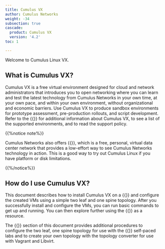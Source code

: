 ```yaml
---
title: Cumulus VX
author: Cumulus Networks
weight: -34
subsection: true
cascade:
  product: Cumulus VX
  version: '4.2'
toc: 1

---
```

Welcome to Cumulus Linux VX.

## What is Cumulus VX?

Cumulus VX is a free virtual environment designed for cloud and network administrators that introduces you to open networking where you can learn and test the latest technology from Cumulus Networks in your own time, at your own pace, and within your own environment, without organizational and economic barriers. Use Cumulus VX to produce sandbox environments for prototype assessment, pre-production rollouts, and script development. Refer to the {{<link url="Overview" text="Cumulus VX overview">}} for additional information about Cumulus VX, to see a list of the supported environments, and to read the support policy.

{{%notice note%}}

Cumulus Networks also offers {{<exlink url="https://cumulusnetworks.com/products/cumulus-in-the-cloud/" text="Cumulus in the Cloud">}}, which is a free, personal, virtual data center network that provides a low-effort way to see Cumulus Networks technology in action. This is a good way to try out Cumulus Linux if you have platform or disk limitations.

{{%/notice%}}

## How do I use Cumulus VX?

This document describes how to install Cumulus VX on a {{<link url="Overview" text="supported platform">}} and configure the created VMs using a simple two leaf and one spine topology. After you successfully install and configure the VMs, you can run basic commands to get up and running. You can then explore further using the {{<exlink url="https://docs.cumulusnetworks.com/cumulus-linux" text="Cumulus Linux documentation">}} as a resource.

The {{<link url="Advanced-Configuration" text="Advanced Configuration">}} section of this document provides additional procedures to configure the two leaf, one spine topology for use with the {{<exlink url="https://cumulusnetworks.com/lp/cumulus-linux-on-demand/" text="Cumulus Linux on demand">}} self-paced labs and to create your own topology with the topology converter for use with Vagrant and Libvirt.
